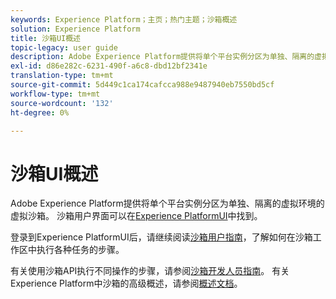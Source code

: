 ```yaml
---
keywords: Experience Platform；主页；热门主题；沙箱概述
solution: Experience Platform
title: 沙箱UI概述
topic-legacy: user guide
description: Adobe Experience Platform提供将单个平台实例分区为单独、隔离的虚拟环境的虚拟沙箱。 沙箱用户界面可以在Experience PlatformUI中找到。
exl-id: d86e282c-6231-490f-a6c8-dbd12bf2341e
translation-type: tm+mt
source-git-commit: 5d449c1ca174cafcca988e9487940eb7550bd5cf
workflow-type: tm+mt
source-wordcount: '132'
ht-degree: 0%

---
```


# 沙箱UI概述


Adobe Experience Platform提供将单个平台实例分区为单独、隔离的虚拟环境的虚拟沙箱。 沙箱用户界面可以在[Experience PlatformUI](https://platform.adobe.com)中找到。

登录到Experience PlatformUI后，请继续阅读[沙箱用户指南](user-guide.md)，了解如何在沙箱工作区中执行各种任务的步骤。

有关使用沙箱API执行不同操作的步骤，请参阅[沙箱开发人员指南](../api/getting-started.md)。 有关Experience Platform中沙箱的高级概述，请参阅[概述文档](../home.md)。
